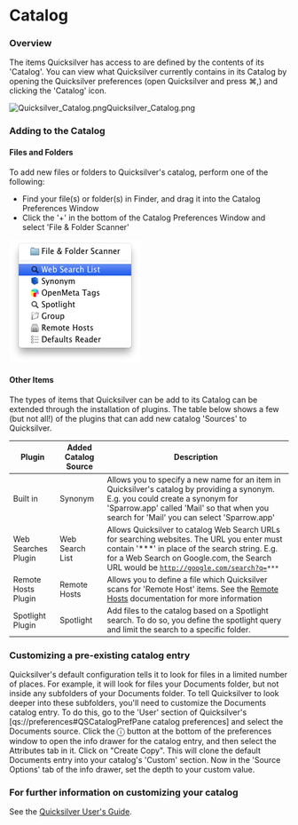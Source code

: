 # Catalog

### Overview

The items Quicksilver has access to are defined by the contents of its 'Catalog'. You can view what Quicksilver currently contains in its Catalog by opening the Quicksilver preferences (open Quicksilver and press ⌘,) and clicking the 'Catalog' icon.

![Quicksilver\_Catalog.png](Quicksilver\_Catalog.png)Quicksilver\_Catalog.png

### Adding to the Catalog

#### Files and Folders

To add new files or folders to Quicksilver's catalog, perform one of the following:

* Find your file(s) or folder(s) in Finder, and drag it into the Catalog Preferences Window
* Click the '+' in the bottom of the Catalog Preferences Window and select 'File & Folder Scanner'

![](images/addcatalog.png)

#### Other Items

The types of items that Quicksilver can be add to its Catalog can be extended through the installation of plugins. The table below shows a few (but not all!) of the plugins that can add new catalog 'Sources' to Quicksilver.

| Plugin              | Added Catalog Source | Description                                                                                                                                                                                                                                                                 |
| ------------------- | -------------------- | --------------------------------------------------------------------------------------------------------------------------------------------------------------------------------------------------------------------------------------------------------------------------- |
| Built in            | Synonym              | Allows you to specify a new name for an item in Quicksilver's catalog by providing a synonym. E.g. you could create a synonym for 'Sparrow.app' called 'Mail' so that when you search for 'Mail' you can select 'Sparrow.app'                                               |
| Web Searches Plugin | Web Search List      | Allows Quicksilver to catalog Web Search URLs for searching websites. The URL you enter must contain '\*\*\*' in place of the search string. E.g. for a Web Search on Google.com, the Search URL would be [`http://google.com/search?q=`](http://google.com/search?q=)`***` |
| Remote Hosts Plugin | Remote Hosts         | Allows you to define a file which Quicksilver scans for 'Remote Host' items. See the [Remote Hosts](https://docs.qsapp.com/documentation/remote\_hosts) documentation for more information                                                                                                                      |
| Spotlight Plugin    | Spotlight            | Add files to the catalog based on a Spotlight search. To do so, you define the spotlight query and limit the search to a specific folder.                                                                                                                                   |

### Customizing a pre-existing catalog entry

Quicksilver's default configuration tells it to look for files in a limited number of places. For example, it will look for files your Documents folder, but not inside any subfolders of your Documents folder. To tell Quicksilver to look deeper into these subfolders, you'll need to customize the Documents catalog entry. To do this, go to the 'User' section of Quicksilver's \[qs://preferences#QSCatalogPrefPane catalog preferences] and select the Documents source. Click the ⓘ button at the bottom of the preferences window to open the info drawer for the catalog entry, and then select the Attributes tab in it. Click on "Create Copy". This will clone the default Documents entry into your catalog's 'Custom' section. Now in the 'Source Options' tab of the info drawer, set the depth to your custom value.

### For further information on customizing your catalog

See the [Quicksilver User's Guide](https://qsapp.com/manual/).
